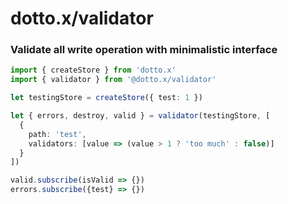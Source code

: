 # dotto.x/validator

### Validate all write operation with minimalistic interface

```ts
import { createStore } from 'dotto.x'
import { validator } from '@dotto.x/validator'

let testingStore = createStore({ test: 1 })

let { errors, destroy, valid } = validator(testingStore, [
  {
    path: 'test',
    validators: [value => (value > 1 ? 'too much' : false)]
  }
])

valid.subscribe(isValid => {})
errors.subscribe({test} => {})
```
